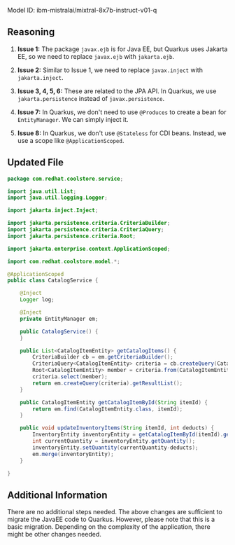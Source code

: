 Model ID: ibm-mistralai/mixtral-8x7b-instruct-v01-q

## Reasoning

1. **Issue 1:** The package `javax.ejb` is for Java EE, but Quarkus uses Jakarta EE, so we need to replace `javax.ejb` with `jakarta.ejb`.

2. **Issue 2:** Similar to Issue 1, we need to replace `javax.inject` with `jakarta.inject`.

3. **Issue 3, 4, 5, 6:** These are related to the JPA API. In Quarkus, we use `jakarta.persistence` instead of `javax.persistence`.

4. **Issue 7:** In Quarkus, we don't need to use `@Produces` to create a bean for `EntityManager`. We can simply inject it. 

5. **Issue 8:** In Quarkus, we don't use `@Stateless` for CDI beans. Instead, we use a scope like `@ApplicationScoped`.

## Updated File

```java
package com.redhat.coolstore.service;

import java.util.List;
import java.util.logging.Logger;

import jakarta.inject.Inject;

import jakarta.persistence.criteria.CriteriaBuilder;
import jakarta.persistence.criteria.CriteriaQuery;
import jakarta.persistence.criteria.Root;

import jakarta.enterprise.context.ApplicationScoped;

import com.redhat.coolstore.model.*;

@ApplicationScoped
public class CatalogService {

    @Inject
    Logger log;

    @Inject
    private EntityManager em;

    public CatalogService() {
    }

    public List<CatalogItemEntity> getCatalogItems() {
        CriteriaBuilder cb = em.getCriteriaBuilder();
        CriteriaQuery<CatalogItemEntity> criteria = cb.createQuery(CatalogItemEntity.class);
        Root<CatalogItemEntity> member = criteria.from(CatalogItemEntity.class);
        criteria.select(member);
        return em.createQuery(criteria).getResultList();
    }

    public CatalogItemEntity getCatalogItemById(String itemId) {
        return em.find(CatalogItemEntity.class, itemId);
    }

    public void updateInventoryItems(String itemId, int deducts) {
        InventoryEntity inventoryEntity = getCatalogItemById(itemId).getInventory();
        int currentQuantity = inventoryEntity.getQuantity();
        inventoryEntity.setQuantity(currentQuantity-deducts);
        em.merge(inventoryEntity);
    }

}
```

## Additional Information

There are no additional steps needed. The above changes are sufficient to migrate the JavaEE code to Quarkus. However, please note that this is a basic migration. Depending on the complexity of the application, there might be other changes needed.